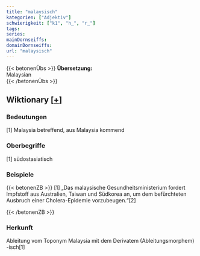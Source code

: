 ```yaml
---
title: "malaysisch"
kategorien: ["Adjektiv"]
schwierigkeit: ["k1", "h_", "r_"]
tags:
series:
mainDornseiffs:
domainDornseiffs:
url: "malaysisch"
---
```


{{< betonenÜbs >}}
**Übersetzung:**  
Malaysian  
{{< /betonenÜbs >}}

## Wiktionary [[+](https://de.wiktionary.org/wiki/malaysisch)]

### Bedeutungen
[1] Malaysia betreffend, aus Malaysia kommend  

### Oberbegriffe
[1] südostasiatisch  

### Beispiele
{{< betonenZB >}}
[1] „Das malaysische Gesundheitsministerium fordert Impfstoff aus Australien, Taiwan und Südkorea an, um dem befürchteten Ausbruch einer Cholera-Epidemie vorzubeugen.“[2]  

{{< /betonenZB >}}
### Herkunft
Ableitung vom Toponym Malaysia mit dem Derivatem (Ableitungsmorphem) -isch[1]  


